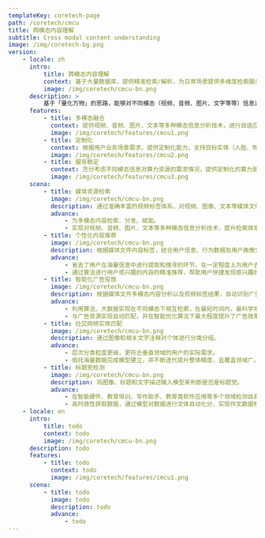 ```yaml
---
templateKey: coretech-page
path: /coretech/cmcu
title: 跨模态内容理解
subtitle: Cross modal content understanding
image: /img/coretech-bg.png
version:
    - locale: zh
      intro:
          title: 跨模态内容理解
          context: 基于大量数据库，提供精准检索/解析，为日常场景提供多维度检索服务。
          image: /img/coretech/cmcu-bn.png
      description: >
          基于「量化万物」的思路，能够对不同模态（视频、音频、图片、文字等等）信息进行融合理解，高效精准地解读不同模态信息，实现不同模态之间的相互检索/解析。
      features:
          - title: 多模态融合
            context: 提供视频、音频、图片、文本等多种模态信息分析技术，进行自适应融合分析。
            image: /img/coretech/features/cmcu1.png
          - title: 定制化
            context: 根据用户业务场景需求，提供定制化能力，支持目标实体（人脸、物体等）的全程跟踪，并提供个性化标签体系。
            image: /img/coretech/features/cmcu2.png
          - title: 服务稳定
            context: 充分考虑不同模态信息对算力资源的需求情况，提供定制化的算力部署及资源储存方案。
            image: /img/coretech/features/cmcu3.png
      scena:
          - title: 媒体资源检索
            image: /img/coretech/cmcu-bn.png
            description: 通过准确丰富的视频标签体系，对视频、图像、文本等媒体文件进行内容编目，支持通过关键词或便签文本对素材库中的内容进行快速检索，提升视频资源检索效率与准确性。
            advance:
                - 为多模态内容检索、分发、赋能。
                - 实现对视频、音频、图片、文本等多种模态信息分析技术，提升检索效率和体验。
          - title: 个性化内容推荐
            image: /img/coretech/cmcu-bn.png
            description: 根据媒体文件内容标签，结合用户信息、行为数据及用户画像分析，进行内容精准匹配，实现视频个性化推荐，解决推荐冷启动问题，提升推荐准确率。
            advance:
                - 省去了用户在海量信息中进行提取和搜寻的环节。在一定程度上为用户去除了部分无用信息，缩短搜索时间，提高了用户的阅读效率。
                - 通过算法进行用户感兴趣的内容的精准推荐，帮助用户快捷发现感兴趣的内容，增加用户粘性，提高用户体验。
          - title: 智能化广告投放
            image: /img/coretech/cmcu-bn.png
            description: 根据媒体文件多模态内容分析以及视频标签结果，自动识别广告位，与广告资源库内容进行匹配，实现广告智能投放，精准触达受众人群，提升广告转化率。
            advance:
                - 利用算法、大数据实现在不同模态下相互检索，在最短时间内，最科学地满足广告精准定位需求。
                - 与广告资源实现自动匹配，并在智能优化算法下最大程度提升了广告效果。
          - title: 社交网络实体匹配
            image: /img/coretech/cmcu-bn.png
            description: 通过图像和相关文字注释对个体进行分类分组。
            advance:
                - 层次分类粒度更细，更符合垂直领域的用户的实际需求。
                - 依托海量数据完成模型建立，并不断迭代提升整体精度，且覆盖领域广。
          - title: 标题党检测
            image: /img/coretech/cmcu-bn.png
            description: 将图像、标题和文字描述输入模型来判断是否是标题党。
            advance:
                - 在智能硬件、教育培训、写作助手、教育类软件应用等多个领域检测自身客户是否是标题党。
                - 高时效性获取数据，通过模型对数据进行文体自动化分，实现作文数据秒级更新。
    - locale: en
      intro:
          title: todo
          context: todo
          image: /img/coretech/cmcu-bn.png
      description: todo
      features:
          - title: todo
            context: todo
            image: /img/coretech/features/cmcu1.png
      scena:
          - title: todo
            image: todo
            description: todo
            advance:
                - todo
---
```

